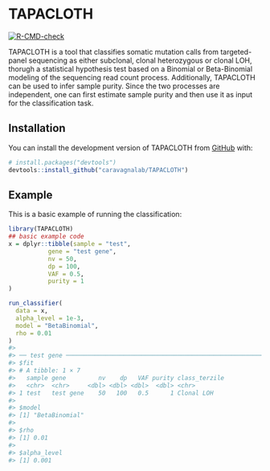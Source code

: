 
<!-- README.md is generated from README.Rmd. Please edit that file -->

# TAPACLOTH

<!-- badges: start -->

[![R-CMD-check](https://github.com/caravagnalab/TAPACLOTH/actions/workflows/R-CMD-check.yaml/badge.svg)](https://github.com/caravagnalab/TAPACLOTH/actions/workflows/R-CMD-check.yaml)
<!-- badges: end -->

TAPACLOTH is a tool that classifies somatic mutation calls from
targeted-panel sequencing as either subclonal, clonal heterozygous or
clonal LOH, thorugh a statistical hypothesis test based on a Binomial or
Beta-Binomial modeling of the sequencing read count process.
Additionally, TAPACLOTH can be used to infer sample purity. Since the
two processes are independent, one can first estimate sample purity and
then use it as input for the classification task.

## Installation

You can install the development version of TAPACLOTH from
[GitHub](https://github.com/) with:

``` r
# install.packages("devtools")
devtools::install_github("caravagnalab/TAPACLOTH")
```

## Example

This is a basic example of running the classification:

``` r
library(TAPACLOTH)
## basic example code
x = dplyr::tibble(sample = "test",
           gene = "test gene",
           nv = 50,
           dp = 100,
           VAF = 0.5,
           purity = 1
)

run_classifier(
  data = x,
  alpha_level = 1e-3,
  model = "BetaBinomial",
  rho = 0.01
)
#> 
#> ── test gene ───────────────────────────────────────────────────────────────────
#> $fit
#> # A tibble: 1 × 7
#>   sample gene         nv    dp   VAF purity class_terzile
#>   <chr>  <chr>     <dbl> <dbl> <dbl>  <dbl> <chr>        
#> 1 test   test gene    50   100   0.5      1 Clonal LOH   
#> 
#> $model
#> [1] "BetaBinomial"
#> 
#> $rho
#> [1] 0.01
#> 
#> $alpha_level
#> [1] 0.001
```
